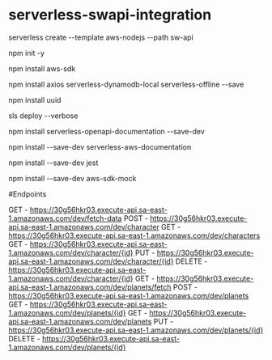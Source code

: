 # serverless-swapi-integration


serverless create --template aws-nodejs --path sw-api


npm init -y

npm install aws-sdk


npm install axios serverless-dynamodb-local serverless-offline --save

npm install uuid



<!-- sls dynamodb install -->


sls deploy --verbose



<!-- swagger -->

npm install serverless-openapi-documentation --save-dev

npm install --save-dev serverless-aws-documentation


<!-- tests -->
npm install --save-dev jest

npm install --save-dev aws-sdk-mock


#Endpoints

  GET - https://30g56hkr03.execute-api.sa-east-1.amazonaws.com/dev/fetch-data
  POST - https://30g56hkr03.execute-api.sa-east-1.amazonaws.com/dev/character
  GET - https://30g56hkr03.execute-api.sa-east-1.amazonaws.com/dev/characters
  GET - https://30g56hkr03.execute-api.sa-east-1.amazonaws.com/dev/character/{id}
  PUT - https://30g56hkr03.execute-api.sa-east-1.amazonaws.com/dev/character/{id}
  DELETE - https://30g56hkr03.execute-api.sa-east-1.amazonaws.com/dev/character/{id}
  GET - https://30g56hkr03.execute-api.sa-east-1.amazonaws.com/dev/planets/fetch
  POST - https://30g56hkr03.execute-api.sa-east-1.amazonaws.com/dev/planets
  GET - https://30g56hkr03.execute-api.sa-east-1.amazonaws.com/dev/planets/{id}
  GET - https://30g56hkr03.execute-api.sa-east-1.amazonaws.com/dev/planets
  PUT - https://30g56hkr03.execute-api.sa-east-1.amazonaws.com/dev/planets/{id}
  DELETE - https://30g56hkr03.execute-api.sa-east-1.amazonaws.com/dev/planets/{id}
